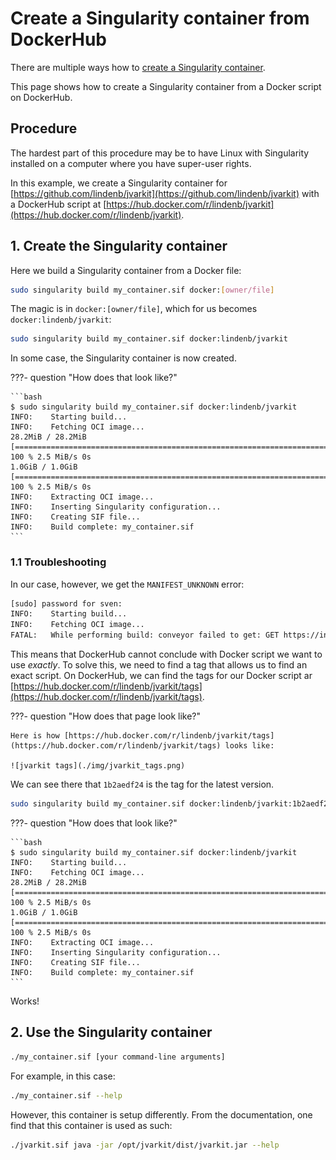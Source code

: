 # Create a Singularity container from DockerHub

There are multiple ways how to [create a Singularity container](singularity.md).

This page shows how to create a Singularity container from a Docker script on DockerHub.

## Procedure

The hardest part of this procedure may be to have
Linux with Singularity installed on a computer where you have
super-user rights.

In this example, we create a Singularity container
for [https://github.com/lindenb/jvarkit](https://github.com/lindenb/jvarkit)
with a DockerHub script at [https://hub.docker.com/r/lindenb/jvarkit](https://hub.docker.com/r/lindenb/jvarkit).


## 1. Create the Singularity container

Here we build a Singularity container from a Docker file:

```bash
sudo singularity build my_container.sif docker:[owner/file]
```

The magic is in `docker:[owner/file]`, which for us
becomes `docker:lindenb/jvarkit`:

```bash
sudo singularity build my_container.sif docker:lindenb/jvarkit
```

In some case, the Singularity container is now created.

???- question "How does that look like?"

    ```bash
    $ sudo singularity build my_container.sif docker:lindenb/jvarkit
    INFO:    Starting build...
    INFO:    Fetching OCI image...
    28.2MiB / 28.2MiB [================================================================================================================================================] 100 % 2.5 MiB/s 0s
    1.0GiB / 1.0GiB [==================================================================================================================================================] 100 % 2.5 MiB/s 0s
    INFO:    Extracting OCI image...
    INFO:    Inserting Singularity configuration...
    INFO:    Creating SIF file...
    INFO:    Build complete: my_container.sif
    ```

### 1.1 Troubleshooting

In our case, however, we get the `MANIFEST_UNKNOWN` error:

```bash
[sudo] password for sven: 
INFO:    Starting build...
INFO:    Fetching OCI image...
FATAL:   While performing build: conveyor failed to get: GET https://index.docker.io/v2/lindenb/jvarkit/manifests/latest: MANIFEST_UNKNOWN: manifest unknown; unknown tag=latest
```

This means that DockerHub cannot conclude with Docker script we want to use *exactly*.
To solve this, we need to find a tag that allows us to find an exact script.
On DockerHub, we can find the tags for our Docker script ar [https://hub.docker.com/r/lindenb/jvarkit/tags](https://hub.docker.com/r/lindenb/jvarkit/tags).

???- question "How does that page look like?"

    Here is how [https://hub.docker.com/r/lindenb/jvarkit/tags](https://hub.docker.com/r/lindenb/jvarkit/tags) looks like:

    ![jvarkit tags](./img/jvarkit_tags.png)

We can see there that `1b2aedf24` is the tag for the latest version.

```bash
sudo singularity build my_container.sif docker:lindenb/jvarkit:1b2aedf24
```

???- question "How does that look like?"

    ```bash
    $ sudo singularity build my_container.sif docker:lindenb/jvarkit
    INFO:    Starting build...
    INFO:    Fetching OCI image...
    28.2MiB / 28.2MiB [================================================================================================================================================] 100 % 2.5 MiB/s 0s
    1.0GiB / 1.0GiB [==================================================================================================================================================] 100 % 2.5 MiB/s 0s
    INFO:    Extracting OCI image...
    INFO:    Inserting Singularity configuration...
    INFO:    Creating SIF file...
    INFO:    Build complete: my_container.sif
    ```

Works!

## 2. Use the Singularity container

```bash
./my_container.sif [your command-line arguments]
```

For example, in this case:

```bash
./my_container.sif --help
```

However, this container is setup differently.
From the documentation, one find that this container is used as such:

```bash
./jvarkit.sif java -jar /opt/jvarkit/dist/jvarkit.jar --help
```
